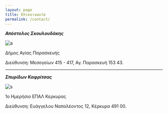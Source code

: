 ```yaml
---
layout: page
title: Επικοινωνία
permalink: /contact/
---
```



***Απόστολος Σκουλoυδάκης***

![a](https://user-images.githubusercontent.com/103204779/199726663-50753de3-0627-49cb-93ac-b2c33180cd15.PNG)


Δήμος Αγίας Παρασκευής

Διεύθυνση: Μεσογείων 415 - 417, Αγ. Παρασκευή 153 43.

---
***Σπυρίδων Καφρίτσας***

![s](https://user-images.githubusercontent.com/103204779/199726716-e72f4bbc-de5e-47fb-99bf-cf74140406af.PNG)


1ο Ημερήσιο ΕΠΑΛ Κερκυρας

Διεύθυνση: Ευάγγελου Ναπολέοντος 12, Κέρκυρα 491 00.
